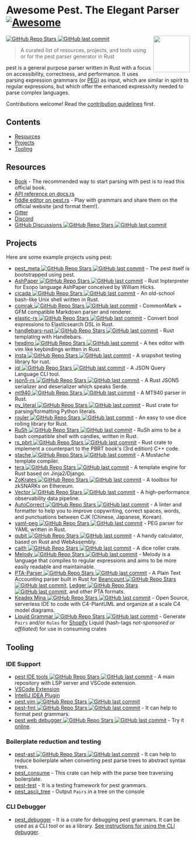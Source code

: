 # Awesome Pest. The Elegant Parser [![Awesome](https://awesome.re/badge.svg)](https://awesome.re)

[<img src="https://avatars.githubusercontent.com/u/26044607" align="right" width="100"> ![GitHub Repo Stars](https://img.shields.io/github/stars/pest-parser/pest) ![GitHub last commit](https://img.shields.io/github/last-commit/pest-parser/pest)](https://github.com/pest-parser/pest/)

> A curated list of resources, projects, and tools using or for the pest parser generator in Rust

pest is a general purpose parser written in Rust with a focus on accessibility, correctness, and performance. It uses parsing expression grammars (or [PEG](https://en.wikipedia.org/wiki/Parsing_expression_grammar)) as input, which are similar in spirit to regular expressions, but which offer the enhanced expressivity needed to parse complex languages.

Contributions welcome! Read the [contribution guidelines](contributing.md) first.

## Contents

- [Resources](#resources)
- [Projects](#projects)
- [Tooling](#tooling)

## Resources

- [Book](https://pest.rs/book) - The recommended way to start parsing with pest is to read this official book.
- [API reference on docs.rs](https://docs.rs/pest)
- [fiddle editor on pest.rs](https://pest.rs/#editor) - Play with grammars and share them on the official website (and format them!).
- [Gitter](https://gitter.im/pest-parser/pest)
- [Discord](https://discord.gg/XEGACtWpT2)
- [GitHub Discussions ![GitHub Repo Stars](https://img.shields.io/github/stars/pest-parser/pest) ![GitHub last commit](https://img.shields.io/github/last-commit/pest-parser/pest)](https://github.com/pest-parser/pest/discussions)

## Projects

Here are some example projects using pest:

- [pest_meta ![GitHub Repo Stars](https://img.shields.io/github/stars/pest-parser/pest) ![GitHub last commit](https://img.shields.io/github/last-commit/pest-parser/pest)](https://github.com/pest-parser/pest/blob/master/meta/src/grammar.pest) - The pest itself is bootstrapped using pest.
- [AshPaper ![GitHub Repo Stars](https://img.shields.io/github/stars/shnewto/ashpaper) ![GitHub last commit](https://img.shields.io/github/last-commit/shnewto/ashpaper)](https://github.com/shnewto/ashpaper) - Rust Inpterpreter for Esopo language AshPaper conceived by William Hicks.
- [cicada ![GitHub Repo Stars](https://img.shields.io/github/stars/mitnk/cicada) ![GitHub last commit](https://img.shields.io/github/last-commit/mitnk/cicada)](https://github.com/mitnk/cicada) - An old-school bash-like Unix shell written in Rust.
- [comrak ![GitHub Repo Stars](https://img.shields.io/github/stars/kivikakk/comrak) ![GitHub last commit](https://img.shields.io/github/last-commit/kivikakk/comrak)](https://github.com/kivikakk/comrak) - CommonMark + GFM compatible Markdown parser and renderer.
- [elastic-rs ![GitHub Repo Stars](https://img.shields.io/github/stars/cch123/elastic-rs) ![GitHub last commit](https://img.shields.io/github/last-commit/cch123/elastic-rs)](https://github.com/cch123/elastic-rs) - Convert bool expressions to Elasticsearch DSL in Rust.
- [handlebars-rust ![GitHub Repo Stars](https://img.shields.io/github/stars/sunng87/handlebars-rust) ![GitHub last commit](https://img.shields.io/github/last-commit/sunng87/handlebars-rust)](https://github.com/sunng87/handlebars-rust) - Rust templating with Handlebars.
- [hexdino ![GitHub Repo Stars](https://img.shields.io/github/stars/Luz/hexdino) ![GitHub last commit](https://img.shields.io/github/last-commit/Luz/hexdino)](https://github.com/Luz/hexdino) - A hex editor with vim like keybindings written in Rust.
- [insta ![GitHub Repo Stars](https://img.shields.io/github/stars/mitsuhiko/insta) ![GitHub last commit](https://img.shields.io/github/last-commit/mitsuhiko/insta)](https://github.com/mitsuhiko/insta) - A snapshot testing library for rust.
- [jql ![GitHub Repo Stars](https://img.shields.io/github/stars/yamafaktory/jql) ![GitHub last commit](https://img.shields.io/github/last-commit/yamafaktory/jql)](https://github.com/yamafaktory/jql) - A JSON Query Language CLI tool.
- [json5-rs ![GitHub Repo Stars](https://img.shields.io/github/stars/callum-oakley/json5-rs) ![GitHub last commit](https://img.shields.io/github/last-commit/callum-oakley/json5-rs)](https://github.com/callum-oakley/json5-rs) - A Rust JSON5 serializer and deserializer which speaks Serde.
- [mt940 ![GitHub Repo Stars](https://img.shields.io/github/stars/svenstaro/mt940-rs) ![GitHub last commit](https://img.shields.io/github/last-commit/svenstaro/mt940-rs)](https://github.com/svenstaro/mt940-rs) - A MT940 parser in Rust.
- [py_literal ![GitHub Repo Stars](https://img.shields.io/github/stars/jturner314/py_literal) ![GitHub last commit](https://img.shields.io/github/last-commit/jturner314/py_literal)](https://github.com/jturner314/py_literal) - Rust crate for parsing/formatting Python literals.
- [rouler ![GitHub Repo Stars](https://img.shields.io/github/stars/jarcane/rouler) ![GitHub last commit](https://img.shields.io/github/last-commit/jarcane/rouler)](https://github.com/jarcane/rouler) - An easy to use dice rolling library for Rust.
- [RuSh ![GitHub Repo Stars](https://img.shields.io/github/stars/lwandrebeck/RuSh) ![GitHub last commit](https://img.shields.io/github/last-commit/lwandrebeck/RuSh)](https://github.com/lwandrebeck/RuSh) - RuSh aims to be a bash compatible shell with candies, written in Rust.
- [rs_pbrt ![GitHub Repo Stars](https://img.shields.io/github/stars/wahn/rs_pbrt) ![GitHub last commit](https://img.shields.io/github/last-commit/wahn/rs_pbrt)](https://github.com/wahn/rs_pbrt) - Rust crate to implement a counterpart to the PBRT book's (3rd edition) C++ code.
- [stache ![GitHub Repo Stars](https://img.shields.io/github/stars/dgraham/stache) ![GitHub last commit](https://img.shields.io/github/last-commit/dgraham/stache)](https://github.com/dgraham/stache) - A Mustache template compiler.
- [tera ![GitHub Repo Stars](https://img.shields.io/github/stars/Keats/tera) ![GitHub last commit](https://img.shields.io/github/last-commit/Keats/tera)](https://github.com/Keats/tera) - A template engine for Rust based on Jinja2/Django.
- [ZoKrates ![GitHub Repo Stars](https://img.shields.io/github/stars/ZoKrates/ZoKrates) ![GitHub last commit](https://img.shields.io/github/last-commit/ZoKrates/ZoKrates)](https://github.com/ZoKrates/ZoKrates) - A toolbox for zkSNARKs on Ethereum.
- [Vector ![GitHub Repo Stars](https://img.shields.io/github/stars/timberio/vector) ![GitHub last commit](https://img.shields.io/github/last-commit/timberio/vector)](https://github.com/timberio/vector) - A high-performance observability data pipeline.
- [AutoCorrect ![GitHub Repo Stars](https://img.shields.io/github/stars/huacnlee/autocorrect) ![GitHub last commit](https://img.shields.io/github/last-commit/huacnlee/autocorrect)](https://github.com/huacnlee/autocorrect) - A linter and formatter to help you to improve copywriting, correct spaces, words, and punctuations between CJK (Chinese, Japanese, Korean).
- [yaml-peg ![GitHub Repo Stars](https://img.shields.io/github/stars/aofdev/yaml-peg) ![GitHub last commit](https://img.shields.io/github/last-commit/aofdev/yaml-peg)](https://github.com/aofdev/yaml-peg) - PEG parser for YAML written in Rust.
- [qubit ![GitHub Repo Stars](https://img.shields.io/github/stars/abhimanyu003/qubit) ![GitHub last commit](https://img.shields.io/github/last-commit/abhimanyu003/qubit)](https://github.com/abhimanyu003/qubit) - A handy calculator, based on Rust and WebAssembly.
- [caith ![GitHub Repo Stars](https://img.shields.io/github/stars/Geobert/caith) ![GitHub last commit](https://img.shields.io/github/last-commit/Geobert/caith)](https://github.com/Geobert/caith) - A dice roller crate.
- [Melody ![GitHub Repo Stars](https://img.shields.io/github/stars/yoav-lavi/melody) ![GitHub last commit](https://img.shields.io/github/last-commit/yoav-lavi/melody)](https://github.com/yoav-lavi/melody) - Melody is a language that compiles to regular expressions and aims to be more easily readable and maintainable.
- [PTA-Parser ![GitHub Repo Stars](https://img.shields.io/github/stars/AltaModaTech/pta-parser) ![GitHub last commit](https://img.shields.io/github/last-commit/AltaModaTech/pta-parser)](https://github.com/AltaModaTech/pta-parser/) - A Plain Text Accounting parser built in Rust for [Beancount ![GitHub Repo Stars](https://img.shields.io/github/stars/beancount/beancount) ![GitHub last commit](https://img.shields.io/github/last-commit/beancount/beancount)](https://github.com/beancount/beancount), [Ledger ![GitHub Repo Stars](https://img.shields.io/github/stars/ledger/ledger) ![GitHub last commit](https://img.shields.io/github/last-commit/ledger/ledger)](https://github.com/ledger/ledger), and other PTA formats.
- [Keadex Mina ![GitHub Repo Stars](https://img.shields.io/github/stars/keadex/keadex) ![GitHub last commit](https://img.shields.io/github/last-commit/keadex/keadex)](https://github.com/keadex/keadex) - Open Source, serverless IDE to code with C4-PlantUML and organize at a scale C4 model diagrams.
- [Liquid Grammar ![GitHub Repo Stars](https://img.shields.io/github/stars/rust-utilities/liquid-grammar-pest) ![GitHub last commit](https://img.shields.io/github/last-commit/rust-utilities/liquid-grammar-pest)](https://github.com/rust-utilities/liquid-grammar-pest/) - Generate `Pairs` and/or `Rules` for [Shopify](https://shopify.github.io/liquid/) Liquid (hash-tags _not-sponsored_ or _affiliated_) for use in consuming crates

## Tooling

### IDE Support

- [pest IDE tools ![GitHub Repo Stars](https://img.shields.io/github/stars/pest-parser/pest-ide-tools) ![GitHub last commit](https://img.shields.io/github/last-commit/pest-parser/pest-ide-tools)](https://github.com/pest-parser/pest-ide-tools) - A main repository with LSP server and VSCode extension.
- [VSCode Extension](https://marketplace.visualstudio.com/items?itemName=pest.pest-ide-tools)
- [IntelliJ IDEA Plugin](https://plugins.jetbrains.com/plugin/12046-pest)
- [pest.vim ![GitHub Repo Stars](https://img.shields.io/github/stars/pest-parser/pest.vim) ![GitHub last commit](https://img.shields.io/github/last-commit/pest-parser/pest.vim)](https://github.com/pest-parser/pest.vim)
- [pest-fmt ![GitHub Repo Stars](https://img.shields.io/github/stars/pest-parser/pest-fmt) ![GitHub last commit](https://img.shields.io/github/last-commit/pest-parser/pest-fmt)](https://github.com/pest-parser/pest-fmt) - It can help to format
pest grammars.
- [pest web debugger ![GitHub Repo Stars](https://img.shields.io/github/stars/tomtau/pest-web-debug) ![GitHub last commit](https://img.shields.io/github/last-commit/tomtau/pest-web-debug)](https://github.com/tomtau/pest-web-debug) - Try it [online](https://tomtau.github.io/pest-web-debug/).

### Boilerplate reduction and testing

- [pest-ast ![GitHub Repo Stars](https://img.shields.io/github/stars/pest-parser/ast) ![GitHub last commit](https://img.shields.io/github/last-commit/pest-parser/ast)](https://github.com/pest-parser/ast) - It can help to reduce boilerplate when converting pest parse trees to abstract syntax trees.
- [pest_consume](https://crates.io/crates/pest_consume) - This crate can help with the parse tree traversing boilerplate.
- [pest-test](https://crates.io/crates/pest-test) - It is a testing framework for pest grammars.
- [pest_ascii_tree](https://crates.io/crates/pest_ascii_tree) - Output `Pairs` in a tree on the console

### CLI Debugger

- [pest_debugger](https://docs.rs/pest_debugger/latest/pest_debugger/) - It is a crate for debugging pest grammars. It can be used as a CLI tool or as a library. [See instructions for using the CLI debugger](debugger.md).
